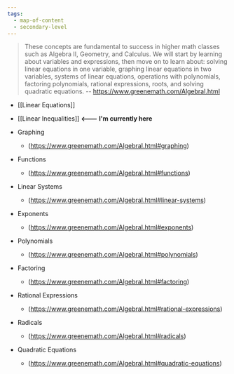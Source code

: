 ```yaml
---
tags:
  - map-of-content
  - secondary-level
---
```


> These concepts are fundamental to success in higher math classes such as Algebra II, Geometry, and Calculus. We will start by learning about variables and expressions, then move on to learn about: solving linear equations in one variable, graphing linear equations in two variables, systems of linear equations, operations with polynomials, factoring polynomials, rational expressions, roots, and solving quadratic equations.
> -- https://www.greenemath.com/AlgebraI.html

- [[Linear Equations]] 
- [[Linear Inequalities]] **<--- I'm currently here**

- Graphing
  - (https://www.greenemath.com/AlgebraI.html#graphing)
- Functions
  - (https://www.greenemath.com/AlgebraI.html#functions)
- Linear Systems
  - (https://www.greenemath.com/AlgebraI.html#linear-systems)
- Exponents
  - (https://www.greenemath.com/AlgebraI.html#exponents)
- Polynomials
  - (https://www.greenemath.com/AlgebraI.html#polynomials)
- Factoring
  - (https://www.greenemath.com/AlgebraI.html#factoring)
- Rational Expressions
  - (https://www.greenemath.com/AlgebraI.html#rational-expressions)
- Radicals
  - (https://www.greenemath.com/AlgebraI.html#radicals)
- Quadratic Equations
  - (https://www.greenemath.com/AlgebraI.html#quadratic-equations)
